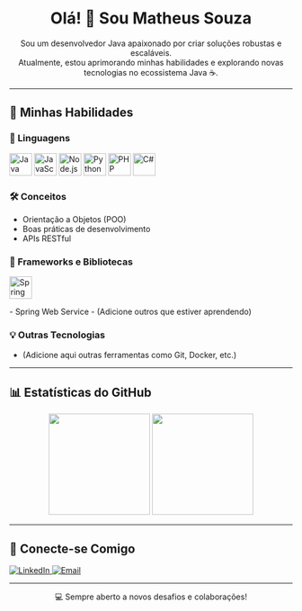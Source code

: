 <h1 align="center">Olá! 👋 Sou Matheus Souza</h1>
<p align="center">
  Sou um desenvolvedor Java apaixonado por criar soluções robustas e escaláveis.<br>
  Atualmente, estou aprimorando minhas habilidades e explorando novas tecnologias no ecossistema Java ☕.
</p>

---

## 🚀 Minhas Habilidades

### 🧠 Linguagens
<p>
  <img src="https://cdn.jsdelivr.net/gh/devicons/devicon/icons/java/java-original.svg" width="40" height="40" alt="Java" />
  <img src="https://cdn.jsdelivr.net/gh/devicons/devicon/icons/javascript/javascript-original.svg" width="40" height="40" alt="JavaScript" />
  <img src="https://cdn.jsdelivr.net/gh/devicons/devicon/icons/nodejs/nodejs-original.svg" width="40" height="40" alt="Node.js" />
  <img src="https://cdn.jsdelivr.net/gh/devicons/devicon/icons/python/python-original.svg" width="40" height="40" alt="Python" />
  <img src="https://cdn.jsdelivr.net/gh/devicons/devicon/icons/php/php-original.svg" width="40" height="40" alt="PHP" />
  <img src="https://cdn.jsdelivr.net/gh/devicons/devicon/icons/csharp/csharp-original.svg" width="40" height="40" alt="C#" />
</p>

### 🛠️ Conceitos
- Orientação a Objetos (POO)
- Boas práticas de desenvolvimento
- APIs RESTful

### 🔧 Frameworks e Bibliotecas
<p>
  <img src="https://cdn.jsdelivr.net/gh/devicons/devicon/icons/spring/spring-original.svg" width="40" height="40" alt="Spring" />
</p>
- Spring Web Service  
- (Adicione outros que estiver aprendendo)

### 💡 Outras Tecnologias
- (Adicione aqui outras ferramentas como Git, Docker, etc.)

---

## 📊 Estatísticas do GitHub

<div align="center">
  <img height="180em" src="https://github-readme-stats.vercel.app/api?username=SEU_USUARIO&show_icons=true&theme=tokyonight" />
  <img height="180em" src="https://github-readme-stats.vercel.app/api/top-langs/?username=SEU_USUARIO&layout=compact&theme=tokyonight" />
</div>

---

## 🤝 Conecte-se Comigo

<p align="left">
  <a href="[https://www.linkedin.com/in/SEU_LINKEDIN/](https://www.linkedin.com/in/matheus-souza-b4a644195/?trk=flagship3_open_to_hiring_creation_upsell)" target="_blank">
    <img src="https://img.shields.io/badge/-LinkedIn-0077B5?style=for-the-badge&logo=linkedin&logoColor=white" alt="LinkedIn">
  </a>
  <a href="mailto:mavictosouza@gmail.com">
    <img src="https://img.shields.io/badge/-Email-D14836?style=for-the-badge&logo=gmail&logoColor=white" alt="Email">
  </a>
</p>

---

<p align="center">💻 Sempre aberto a novos desafios e colaborações!</p>

